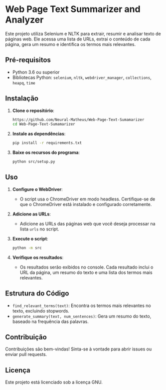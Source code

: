 # Web Page Text Summarizer and Analyzer

Este projeto utiliza Selenium e NLTK para extrair, resumir e analisar texto de páginas web. Ele acessa uma lista de URLs, extrai o conteúdo de cada página, gera um resumo e identifica os termos mais relevantes.

## Pré-requisitos

- Python 3.6 ou superior
- Bibliotecas Python: `selenium`, `nltk`, `webdriver_manager`, `collections`, `heapq`, `time`

## Instalação

1. **Clone o repositório**:
    ```sh
    https://github.com/Neural-Matheus/Web-Page-Text-Sumamarizer
    cd Web-Page-Text-Sumamarizer
    ```

2. **Instale as dependências**:
    ```sh
    pip install -r requirements.txt
    ```

3. **Baixe os recursos do programa**:
    ```bash
    python src/setup.py
    ```
## Uso


1. **Configure o WebDriver**:
    - O script usa o ChromeDriver em modo headless. Certifique-se de que o ChromeDriver está instalado e configurado corretamente.

2. **Adicione as URLs**:
    - Adicione as URLs das páginas web que você deseja processar na lista `urls` no script.

3. **Execute o script**:
    ```bash
    python -m src
    ```

4. **Verifique os resultados**:
    - Os resultados serão exibidos no console. Cada resultado inclui o URL da página, um resumo do texto e uma lista dos termos mais relevantes.

## Estrutura do Código

- `find_relevant_terms(text)`: Encontra os termos mais relevantes no texto, excluindo stopwords.
- `generate_summary(text, num_sentences)`: Gera um resumo do texto, baseado na frequência das palavras.

## Contribuição

Contribuições são bem-vindas! Sinta-se à vontade para abrir issues ou enviar pull requests.

## Licença

Este projeto está licenciado sob a licença GNU.
